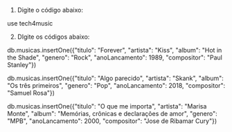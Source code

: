 1) Digite o código abaixo:

use tech4music

2) DIgite os códigos abaixo:

db.musicas.insertOne({"titulo": "Forever", "artista": "Kiss", "album": "Hot in the Shade", "genero": "Rock", "anoLancamento": 1989, "compositor": "Paul Stanley"})

db.musicas.insertOne({"titulo": "Algo parecido", "artista": "Skank", "album": "Os três primeiros", "genero": "Pop", "anoLancamento": 2018, "compositor": "Samuel Rosa"})

db.musicas.insertOne({"titulo": "O que me importa", "artista": "Marisa Monte", "album": "Memórias, crônicas e declarações de amor", "genero": "MPB", "anoLancamento": 2000, "compositor": "Jose de Ribamar Cury"})
